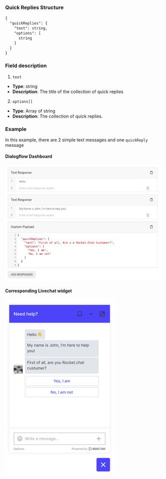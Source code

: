 ### Quick Replies Structure
```
{
  "quickReplies": {
    "text": string,
    "options": [
      string
    ]
  }
}
```

### Field description

1. `text`

- **Type**: string
- **Description**:  The title of the collection of quick replies

2. `options[]`
- **Type**: Array of string
- **Description**:  The collection of quick replies.

### Example

In this example, there are 2 simple text messages and one `quickReply` message

#### Dialogflow Dashboard

![image](./images/QuickRepliesDialogflowDashboard.png)

#### Corresponding Livechat widget

![image](./images/QuickRepliesLivechatWidget.png)
